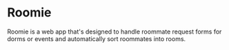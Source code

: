 # Roomie
Roomie is a web app that's designed to handle roommate request forms for dorms or events and automatically sort roommates into rooms.
